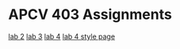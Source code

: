 # APCV 403 Assignments
[lab 2](https://ilynch22.github.io/apcv403/lab-2/index.html)
[lab 3](https://ilynch22.github.io/apcv403/lab-3/index.html)
[lab 4](https://ilynch22.github.io/apcv403/lab-4/index.html)
[lab 4 style page](https://ilynch22.github.io/apcv403/lab-4/styles.css)
